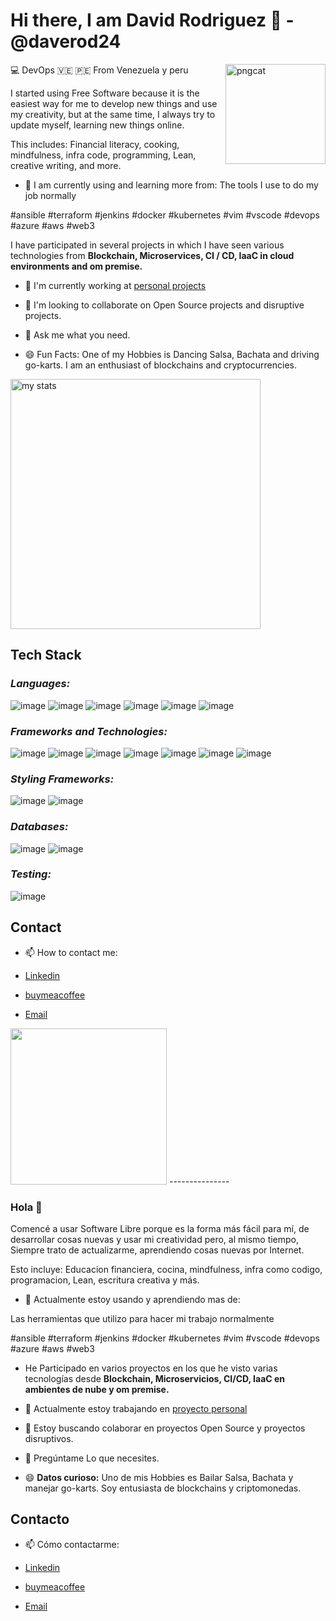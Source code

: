 # Hi there, I am David Rodriguez 👋  - @daverod24

<img align="right" alt="pngcat" height="160px" src="(https://octodex.github.com/images/megacat-2.png)" />

:computer: DevOps
:venezuela: :peru: From Venezuela y peru

I started using Free Software because it is the easiest way for me to develop new things and use my creativity, but at the same time, I always try to update myself, learning new things online.

This includes: Financial literacy, cooking, mindfulness, infra code, programming, Lean, creative writing, and more.

- 🔭 I am currently using and learning more from:
The tools I use to do my job normally

#ansible #terraform #jenkins #docker #kubernetes #vim #vscode #devops #azure #aws #web3 

I have participated in several projects in which I have seen various technologies from **Blockchain, Microservices, CI / CD, IaaC in cloud environments and om premise.**

- 🚀 I'm currently working at [personal projects](https://github.com/daverod24)

- 👯 I'm looking to collaborate on Open Source projects and disruptive projects.

- 💭 Ask me what you need.

- 😄 Fun Facts: One of my Hobbies is Dancing Salsa, Bachata and driving go-karts. I am an enthusiast of blockchains and cryptocurrencies.


<p>
<img src="https://github-readme-stats-nine-ashen.vercel.app/api?username=daverod24&show_icons=true&count_private=true&theme=synthwave" width="400" align="center" alt="my stats" >
</p>

## Tech Stack

### _Languages:_

![image](https://img.shields.io/badge/HTML5-E34F26?style=for-the-badge&logo=html5&logoColor=white)
![image](https://img.shields.io/badge/CSS3-1572B6?style=for-the-badge&logo=css3&logoColor=white)
![image](https://img.shields.io/badge/Java-ED8B00?style=for-the-badge&logo=java&logoColor=white)
![image](https://img.shields.io/badge/Python-3776AB?style=for-the-badge&logo=python&logoColor=white)
![image](https://img.shields.io/badge/Groovy-3786BB?style=for-the-badge&logo=groovy&logoColor=white)
![image](https://img.shields.io/badge/JavaScript-F7DF1E?style=for-the-badge&logo=javascript&logoColor=black)

### _Frameworks and Technologies:_

![image](https://img.shields.io/badge/React-20232A?style=for-the-badge&logo=react&logoColor=61DAFB)
![image](https://img.shields.io/badge/Terraform-593D88?style=for-the-badge&logo=terraform&logoColor=white)
![image](https://img.shields.io/badge/Ansible-593D88?style=for-the-badge&logo=ansible&logoColor=white)
![image](https://img.shields.io/badge/Flask-FF2D20?style=for-the-badge&logo=flask&logoColor=white)
![image](https://img.shields.io/badge/Jenkins-FF2D20?style=for-the-badge&logo=jenkins&logoColor=white)
![image](https://img.shields.io/badge/Kubernetes-FF2D20?style=for-the-badge&logo=kubernetes&logoColor=white)
![image](https://img.shields.io/badge/Docker-FF2D20?style=for-the-badge&logo=docker&logoColor=white)


### _Styling Frameworks:_

![image](https://img.shields.io/badge/Bootstrap-563D7C?style=for-the-badge&logo=bootstrap&logoColor=white)
![image](https://img.shields.io/badge/Sass-CC6699?style=for-the-badge&logo=sass&logoColor=white)

### _Databases:_

![image](https://img.shields.io/badge/PostgreSQL-316192?style=for-the-badge&logo=postgresql&logoColor=white)
![image](https://img.shields.io/badge/MySQL-00000F?style=for-the-badge&logo=mysql&logoColor=white)

### _Testing:_

![image](https://img.shields.io/badge/Selenium-C21325?style=for-the-badge&logo=selenium&logoColor=white)


## Contact

- 📫 How to contact me:

- [Linkedin](https://www.linkedin.com/in/david-rodriguez-la-riva/)
- [buymeacoffee](https://www.buymeacoffee.com/daverod24)
- [Email](drodriguezlariva@gmail.com)


<img src="https://media.giphy.com/media/vzO0Vc8b2VBLi/giphy.gif" width="250" height="250"/>
---------------


### Hola 👋

Comencé a usar Software Libre porque es la forma más fácil para mí, de desarrollar
cosas nuevas y usar mi creatividad pero, al mismo tiempo, Siempre trato de
actualizarme, aprendiendo cosas nuevas por Internet.

Esto incluye: Educacion financiera, cocina, mindfulness, infra como codigo, programacion, Lean, escritura
creativa y más.

- 🔭 Actualmente estoy usando y aprendiendo mas de:

Las herramientas que utilizo para hacer mi trabajo normalmente

#ansible #terraform #jenkins #docker #kubernetes #vim #vscode #devops #azure #aws #web3 


- He Participado en varios proyectos en los que he visto varias tecnologías desde
**Blockchain, Microservicios, CI/CD, IaaC en ambientes de nube y om premise.**

- 🚀 Actualmente estoy trabajando en [proyecto personal](https://github.com/daverod24)

- 👯  Estoy buscando colaborar en proyectos Open Source y proyectos disruptivos.

- 💭 Pregúntame Lo que necesites.


- 😄 **Datos curioso:**
Uno de mis Hobbies es Bailar Salsa, Bachata y manejar go-karts. Soy entusiasta
de blockchains y criptomonedas.

## Contacto

- 📫 Cómo contactarme:

- [Linkedin](https://www.linkedin.com/in/david-rodriguez-la-riva/)
- [buymeacoffee](https://www.buymeacoffee.com/daverod24)
- [Email](drodriguezlariva@gmail.com)


